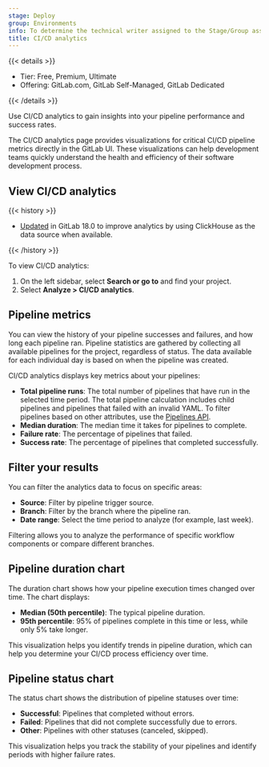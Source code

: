 ```yaml
---
stage: Deploy
group: Environments
info: To determine the technical writer assigned to the Stage/Group associated with this page, see https://handbook.gitlab.com/handbook/product/ux/technical-writing/#assignments
title: CI/CD analytics
---
```


{{< details >}}

- Tier: Free, Premium, Ultimate
- Offering: GitLab.com, GitLab Self-Managed, GitLab Dedicated

{{< /details >}}

Use CI/CD analytics to gain insights into your pipeline performance and success rates.

The CI/CD analytics page provides visualizations for critical CI/CD pipeline metrics directly in the GitLab UI.
These visualizations can help development teams quickly understand the health and efficiency of their software development process.

## View CI/CD analytics

{{< history >}}

- [Updated](https://gitlab.com/gitlab-org/gitlab/-/issues/353607) in GitLab 18.0 to improve analytics by using ClickHouse as the data source when available.

{{< /history >}}

To view CI/CD analytics:

1. On the left sidebar, select **Search or go to** and find your project.
1. Select **Analyze > CI/CD analytics**.

## Pipeline metrics

You can view the history of your pipeline successes and failures, and how long each pipeline ran.
Pipeline statistics are gathered by collecting all available pipelines for the
project, regardless of status. The data available for each individual day is based
on when the pipeline was created.

CI/CD analytics displays key metrics about your pipelines:

- **Total pipeline runs**: The total number of pipelines that have run in the selected time period. The total pipeline calculation includes child pipelines and pipelines that failed with an invalid YAML.
  To filter pipelines based on other attributes, use the [Pipelines API](../../api/pipelines.md#list-project-pipelines).
- **Median duration**: The median time it takes for pipelines to complete.
- **Failure rate**: The percentage of pipelines that failed.
- **Success rate**: The percentage of pipelines that completed successfully.

## Filter your results

You can filter the analytics data to focus on specific areas:

- **Source**: Filter by pipeline trigger source.
- **Branch**: Filter by the branch where the pipeline ran.
- **Date range**: Select the time period to analyze (for example, last week).

Filtering allows you to analyze the performance of specific workflow components or compare different branches.

## Pipeline duration chart

The duration chart shows how your pipeline execution times changed over time. The chart displays:

- **Median (50th percentile)**: The typical pipeline duration.
- **95th percentile**: 95% of pipelines complete in this time or less, while only 5% take longer.

This visualization helps you identify trends in pipeline duration, which can help you determine your CI/CD process efficiency over time.

## Pipeline status chart

The status chart shows the distribution of pipeline statuses over time:

- **Successful**: Pipelines that completed without errors.
- **Failed**: Pipelines that did not complete successfully due to errors.
- **Other**: Pipelines with other statuses (canceled, skipped).

This visualization helps you track the stability of your pipelines and identify periods with higher failure rates.
